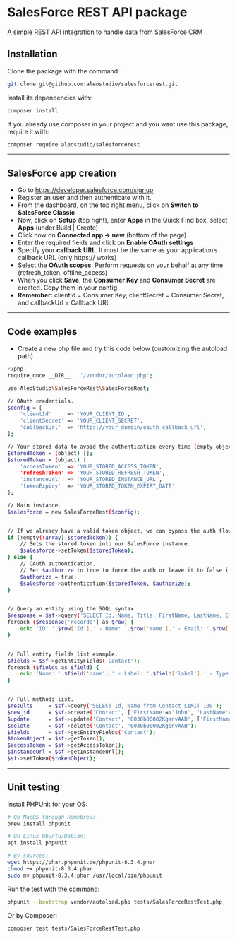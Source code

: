 # SalesForce REST API package

A simple REST API integration to handle data from SalesForce CRM 

## Installation

Clone the package with the command:
```sh
git clone git@github.com:aleostudio/salesforcerest.git
```
Install its dependencies with:
```sh
composer install
```
If you already use composer in your project and you want use this package, require it with:
```sh
composer require aleostudio/salesforcerest
```
---
## SalesForce app creation

- Go to https://developer.salesforce.com/signup
- Register an user and then authenticate with it.
- From the dashboard, on the top right menu, click on **Switch to SalesForce Classic**
- Now, click on **Setup** (top right), enter **Apps** in the Quick Find box, select **Apps** (under Build | Create)
- Click now on **Connected app -> new** (bottom of the page).
- Enter the required fields and click on **Enable OAuth settings**
- Specify your **callback URL**. It must be the same as your application’s callback URL (only https:// works)
- Select the **OAuth scopes**: Perform requests on your behalf at any time (refresh_token, offline_access)
- When you click **Save**, the **Consumer Key** and **Consumer Secret** are created. Copy them in your config
- **Remember:** clientId = Consumer Key, clientSecret = Consumer Secret, and callbackUrl = Callback URL
---
## Code examples
- Create a new php file and try this code below (customizing the autoload path)
```sh
<?php
require_once __DIR__ . '/vendor/autoload.php';

use AleoStudio\SalesForceRest\SalesForceRest;

// OAuth credentials.
$config = [
    'clientId'     => 'YOUR_CLIENT_ID',
    'clientSecret' => 'YOUR_CLIENT_SECRET',
    'callbackUrl'  => 'https://your_domain/oauth_callback_url',
];

// Your stored data to avoid the authentication every time (empty object at the first time).
$storedToken = (object) [];
$storedToken = (object) [
    'accessToken'  => 'YOUR_STORED_ACCESS_TOKEN',
    'refreshToken' => 'YOUR_STORED_REFRESH_TOKEN',
    'instanceUrl'  => 'YOUR_STORED_INSTANCE_URL',
    'tokenExpiry'  => 'YOUR_STORED_TOKEN_EXPIRY_DATE'
];

// Main instance.
$salesforce = new SalesForceRest($config);


// If we already have a valid token object, we can bypass the auth flow.
if (!empty((array) $storedToken)) {
    // Sets the stored token into our SalesForce instance.
    $salesforce->setToken($storedToken);
} else {
    // OAuth authentication.
    // Set $authorize to true to force the auth or leave it to false if you want to use your stored token.
    $authorize = true;
    $salesforce->authentication($storedToken, $authorize);
}


// Query an entity using the SOQL syntax.
$response = $sf->query('SELECT Id, Name, Title, FirstName, LastName, Email from Contact LIMIT 10');
foreach ($response['records'] as $row) {
    echo 'ID: '.$row['Id'].' - Name: '.$row['Name'].' - Email: '.$row['Email'].'<br/>';
}


// Full entity fields list example.
$fields = $sf->getEntityFields('Contact');
foreach ($fields as $field) {
    echo 'Name: '.$field['name'].' - Label: '.$field['label'].' - Type: '.$field['type'].'<br />';
}


// Full methods list.
$results     = $sf->query('SELECT Id, Name from Contact LIMIT 100');
$new_id      = $sf->create('Contact', ['FirstName'=>'John', 'LastName'=>'Doe', 'Email'=>'john.doe@domain.com']);
$update      = $sf->update('Contact', '0030b00002KgsnvAAB', ['FirstName'=>'Johnnnnn', 'LastName'=>'Doeeee', 'Title'=>null]);
$delete      = $sf->delete('Contact', '0030b00002KgsnvAAB');
$fields      = $sf->getEntityFields('Contact');
$tokenObject = $sf->getToken();
$accessToken = $sf->getAccessToken();
$instanceUrl = $sf->getInstanceUrl();
$sf->setToken($tokenObject);

```
---
## Unit testing

Install PHPUnit for your OS:
```sh
# On MacOS through Homebrew:
brew install phpunit

# On Linux Ubuntu/Debian:
apt install phpunit

# By sources:
wget https://phar.phpunit.de/phpunit-8.3.4.phar
chmod +x phpunit-8.3.4.phar
sudo mv phpunit-8.3.4.phar /usr/local/bin/phpunit  
```
Run the test with the command:
```sh
phpunit --bootstrap vendor/autoload.php tests/SalesForceRestTest.php 
```
Or by Composer:
```sh
composer test tests/SalesForceRestTest.php
```